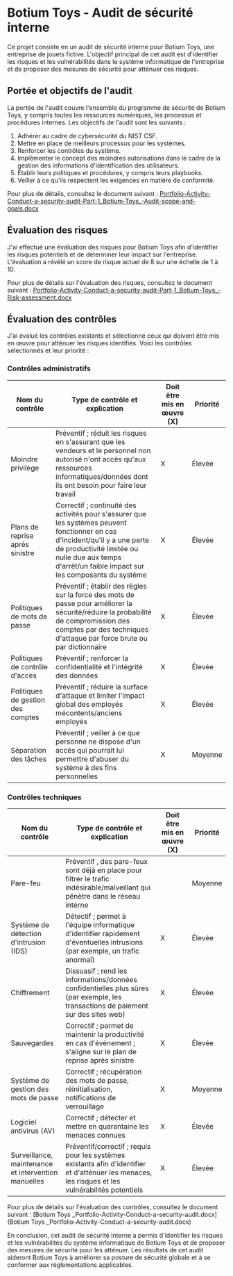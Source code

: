 # Botium Toys - Audit de sécurité interne

Ce projet consiste en un audit de sécurité interne pour Botium Toys, une entreprise de jouets fictive. L'objectif principal de cet audit est d'identifier les risques et les vulnérabilités dans le système informatique de l'entreprise et de proposer des mesures de sécurité pour atténuer ces risques.

## Portée et objectifs de l'audit

La portée de l'audit couvre l'ensemble du programme de sécurité de Botium Toys, y compris toutes les ressources numériques, les processus et procédures internes. Les objectifs de l'audit sont les suivants :

1. Adhérer au cadre de cybersécurité du NIST CSF.
2. Mettre en place de meilleurs processus pour les systèmes.
3. Renforcer les contrôles du système.
4. Implémenter le concept des moindres autorisations dans le cadre de la gestion des informations d'identification des utilisateurs.
5. Établir leurs politiques et procédures, y compris leurs playbooks.
6. Veiller à ce qu'ils respectent les exigences en matière de conformité.

Pour plus de détails, consultez le document suivant : [Portfolio-Activity-Conduct-a-security-audit-Part-1_Botium-Toys_-Audit-scope-and-goals.docx](Portfolio-Activity-Conduct-a-security-audit-Part-1_Botium-Toys_-Audit-scope-and-goals.docx)

## Évaluation des risques

J'ai effectué une évaluation des risques pour Botium Toys afin d'identifier les risques potentiels et de déterminer leur impact sur l'entreprise. L'évaluation a révélé un score de risque actuel de 8 sur une échelle de 1 à 10.

Pour plus de détails sur l'évaluation des risques, consultez le document suivant : [Portfolio-Activity-Conduct-a-security-audit-Part-1_Botium-Toys_-Risk-assessment.docx](Portfolio-Activity-Conduct-a-security-audit-Part-1_Botium-Toys_-Risk-assessment.docx)

## Évaluation des contrôles

J'ai évalué les contrôles existants et sélectionné ceux qui doivent être mis en œuvre pour atténuer les risques identifiés. Voici les contrôles sélectionnés et leur priorité :

### Contrôles administratifs

| Nom du contrôle | Type de contrôle et explication | Doit être mis en œuvre (X) | Priorité |
| --- | --- | --- | --- |
| Moindre privilège | Préventif ; réduit les risques en s'assurant que les vendeurs et le personnel non autorisé n'ont accès qu'aux ressources informatiques/données dont ils ont besoin pour faire leur travail | X | Élevée |
| Plans de reprise après sinistre | Correctif ; continuité des activités pour s'assurer que les systèmes peuvent fonctionner en cas d'incident/qu'il y a une perte de productivité limitée ou nulle due aux temps d'arrêt/un faible impact sur les composants du système | X | Élevée |
| Politiques de mots de passe | Préventif ; établir des règles sur la force des mots de passe pour améliorer la sécurité/réduire la probabilité de compromission des comptes par des techniques d'attaque par force brute ou par dictionnaire | X | Élevée |
| Politiques de contrôle d'accès | Préventif ; renforcer la confidentialité et l'intégrité des données | X | Élevée |
| Politiques de gestion des comptes | Préventif ; réduire la surface d'attaque et limiter l'impact global des employés mécontents/anciens employés | X | Élevée |
| Séparation des tâches | Préventif ; veiller à ce que personne ne dispose d'un accès qui pourrait lui permettre d'abuser du système à des fins personnelles | X | Moyenne |

### Contrôles techniques

| Nom du contrôle | Type de contrôle et explication | Doit être mis en œuvre (X) | Priorité |
| --- | --- | --- | --- |
| Pare-feu | Préventif , des pare-feux sont déjà en place pour filtrer le trafic indésirable/malveillant qui pénètre dans le réseau interne |  | Moyenne |
| Système de détection d'intrusion (IDS) | Détectif ; permet à l'équipe informatique d'identifier rapidement d'éventuelles intrusions (par exemple, un trafic anormal) | X | Élevée |
| Chiffrement | Dissuasif ; rend les informations/données confidentielles plus sûres (par exemple, les transactions de paiement sur des sites web) | X | Élevée |
| Sauvegardes | Correctif ; permet de maintenir la productivité en cas d'événement ; s'aligne sur le plan de reprise après sinistre | X | Élevée |
| Système de gestion des mots de passe | Correctif ; récupération des mots de passe, réinitialisation, notifications de verrouillage | X | Moyenne |
| Logiciel antivirus (AV) | Correctif ; détecter et mettre en quarantaine les menaces connues | X | Élevée |
| Surveillance, maintenance et intervention manuelles | Préventif/correctif ; requis pour les systèmes existants afin d'identifier et d'atténuer les menaces, les risques et les vulnérabilités potentiels | X | Élevée |

Pour plus de détails sur l'évaluation des contrôles, consultez le document suivant : [Botium Toys _Portfolio-Activity-Conduct-a-security-audit.docx](Botium Toys _Portfolio-Activity-Conduct-a-security-audit.docx)

En conclusion, cet audit de sécurité interne a permis d'identifier les risques et les vulnérabilités du système informatique de Botium Toys et de proposer des mesures de sécurité pour les atténuer. Les résultats de cet audit aideront Botium Toys à améliorer sa posture de sécurité globale et à se conformer aux réglementations applicables.
